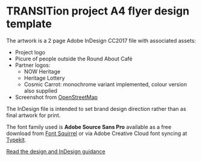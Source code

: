 # TRANSITion project A4 flyer design template

The artwork is a 2 page Adobe InDesign CC2017 file with associated assets:

* Project logo
* Picure of people outside the Round About Café
* Partner logos: 
    * NOW Heritage
    * Heritage Lottery
    * Cosmic Carrot: monochrome variant implemented, colour version also supplied
* Screenshot from [OpenStreetMap](https://www.openstreetmap.org)

The InDesign file is intended to set brand design direction rather than as final artwork for print.

The font family used is **Adobe Source Sans Pro** available as a free download from [Font Squirrel](https://www.fontsquirrel.com/fonts/source-sans-pro) or via Adobe Creative Cloud font syncing at [Typekit](https://typekit.com/fonts/source-sans).

[Read the design and InDesign guidance](https://gist.github.com/watershed/09817cfc93bf0307003f2677489c1734)